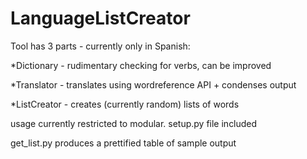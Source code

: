 LanguageListCreator
===================

Tool has 3 parts - currently only in Spanish:

*Dictionary - rudimentary checking for verbs, can be improved

*Translator - translates using wordreference API + condenses output

*ListCreator - creates (currently random) lists of words

usage currently restricted to modular. setup.py file included

get_list.py produces a prettified table of sample output


